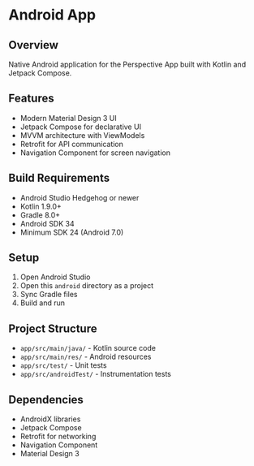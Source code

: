 # Android App

## Overview

Native Android application for the Perspective App built with Kotlin and Jetpack Compose.

## Features

- Modern Material Design 3 UI
- Jetpack Compose for declarative UI
- MVVM architecture with ViewModels
- Retrofit for API communication
- Navigation Component for screen navigation

## Build Requirements

- Android Studio Hedgehog or newer
- Kotlin 1.9.0+
- Gradle 8.0+
- Android SDK 34
- Minimum SDK 24 (Android 7.0)

## Setup

1. Open Android Studio
2. Open this `android` directory as a project
3. Sync Gradle files
4. Build and run

## Project Structure

- `app/src/main/java/` - Kotlin source code
- `app/src/main/res/` - Android resources
- `app/src/test/` - Unit tests
- `app/src/androidTest/` - Instrumentation tests

## Dependencies

- AndroidX libraries
- Jetpack Compose
- Retrofit for networking
- Navigation Component
- Material Design 3
